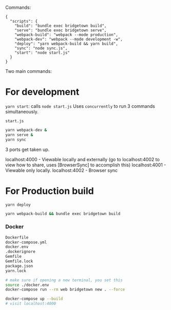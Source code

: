 Commands:

```
{
  "scripts": {
    "build": "bundle exec bridgetown build",
    "serve": "bundle exec bridgetown serve",
    "webpack-build": "webpack --mode production",
    "webpack-dev": "webpack --mode development -w",
    "deploy": "yarn webpack-build && yarn build",
    "sync": "node sync.js",
    "start": "node start.js"
  }
}
```

Two main commands:

# For development

`yarn start`: calls `node start.js`
Uses `concurrently` to run 3 commands simultaneously.

`start.js`

```bash
yarn webpack-dev &
yarn serve &
yarn sync
```

3 ports get taken up.

localhost:4000 - Viewable locally and externally (go to localhost:4002 to view how
to share, uses [BrowserSync] to accomplish this)
localhost:4001 - Viewable only locally.
localhost:4002 - Browser sync

# For Production build

`yarn deploy`

```bash
yarn webpack-build && bundle exec bridgetown build
```

### Docker

```bash
Dockerfile
docker-compose.yml
docker.env
.dockerignore
Gemfile
Gemfile.lock
package.json
yarn.lock

# make sure if opening a new terminal, you set this
source ./docker.env
docker-compose run --rm web bridgetown new . --force

docker-compose up --build
# visit localhost:4000
```
